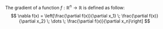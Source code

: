 The gradient of a function $f: \mathbb{R}^n \rightarrow \mathbb{R}$ is defined as follow:
$$
\nabla f(x) = \left[\frac{\partial f(x)}{\partial x_1} \; \frac{\partial f(x)}{\partial x_2} \; \dots \; \frac{\partial f(x)}{\partial x_n}\right]
$$